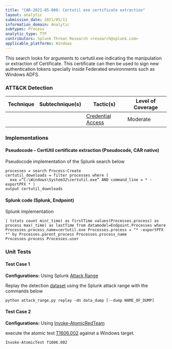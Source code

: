 ```yaml
---
title: "CAR-2021-05-008: Certutil exe certificate extraction"
layout: analytic
submission_date: 2021/05/11
information_domain: Analytic
subtypes: Process
analytic_type: TTP
contributors: Splunk Threat Research <research@splunk.com>
applicable_platforms: Windows
---
```


This search looks for arguments to certutil.exe indicating the manipulation or extraction of Certificate. This certificate can then be used to sign new authentication tokens specially inside Federated environments such as Windows ADFS.


### ATT&CK Detection

|Technique|Subtechnique(s)|Tactic(s)|Level of Coverage|
|---|---|---|---|
|[](https://attack.mitre.org/techniques/T1606/)|[](https://attack.mitre.org/techniques/T1606/002/)|[Credential Access](https://attack.mitre.org/tactics/TA0006/)|Moderate|


### Implementations

#### Pseudocode – CertUtil certificate extraction (Pseudocode, CAR native)


Pseudocode implementation of the Splunk search below


```
processes = search Process:Create
certutil_downloads = filter processes where (
  exe =”C:\Windows\System32\certutil.exe” AND command_line = * -exportPFX * )
output certutil_downloads
```


#### Splunk code (Splunk, Endpoint)


Splunk implementation


```
| tstats count min(_time) as firstTime values(Processes.process) as process max(_time) as lastTime from datamodel=Endpoint.Processes where Processes.process_name=certutil.exe Processes.process = "* -exportPFX *" by Processes.parent_process Processes.process_name Processes.process Processes.user
```



### Unit Tests

#### Test Case 1

**Configurations:** Using Splunk [Attack Range](https://github.com/splunk/attack_range)

Replay the detection [dataset](https://media.githubusercontent.com/media/splunk/attack_data/master/datasets/suspicious_behaviour/certutil_exe_certificate_extraction/windows-sysmon.log)  using the Splunk attack range with the commands below

```
python attack_range.py replay -dn data_dump [--dump NAME_OF_DUMP]
```

#### Test Case 2

**Configurations:** Using [Invoke-AtomicRedTeam](https://github.com/redcanaryco/invoke-atomicredteam)

execute the atomic test [T1606.002](https://github.com/redcanaryco/atomic-red-team/tree/master/atomics/T1606.002) against a Windows target.

```
Invoke-AtomicTest T1606.002
```



